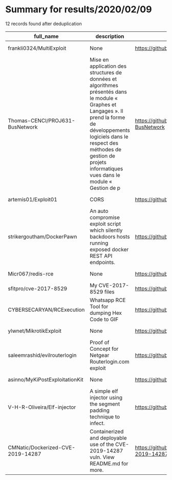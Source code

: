 
# Summary for results/2020/02/09
    
12 records found after deduplication

| full_name | description | html_url | matched_list | matched_count | pushed_at | size | stargazers_count | language | forks_count |
|-----------------------------------|------------------------------------------------------------------------------------------------------------------------------------------------------------------------------------------------------------------------------------------------------------------|------------------------------------------------------|----------------|-----------------|---------------------------|--------|--------------------|------------|---------------|
| frankli0324/MultiExploit | None | https://github.com/frankli0324/MultiExploit | ['exploit'] | 1 | 2020-02-09 14:14:51+00:00 | 22 | 4 | Python | 0 |
| Thomas-CENCI/PROJ631-BusNetwork | Mise en application des structures de données et algorithmes présentés dans le module « Graphes et Langages ». Il prend la forme de développements logiciels dans le respect des méthodes de gestion de projets informatiques vues dans le module « Gestion de p | https://github.com/Thomas-CENCI/PROJ631-BusNetwork | ['exploit'] | 1 | 2020-02-09 20:34:34+00:00 | 37 | 0 | Python | 0 |
| artemis01/Exploit01 | CORS | https://github.com/artemis01/Exploit01 | ['exploit'] | 1 | 2020-02-09 13:40:32+00:00 | 9 | 0 | HTML | 1 |
| strikergoutham/DockerPawn | An auto compromise exploit script which silently backdoors hosts running exposed docker REST API endpoints. | https://github.com/strikergoutham/DockerPawn | ['exploit'] | 1 | 2020-02-09 03:16:35+00:00 | 19 | 3 | Python | 2 |
| Micr067/redis-rce | None | https://github.com/Micr067/redis-rce | ['rce'] | 1 | 2020-02-09 01:29:31+00:00 | 12 | 0 | Python | 0 |
| sfitpro/cve-2017-8529 | My CVE-2017-8529 files | https://github.com/sfitpro/cve-2017-8529 | ['cve-2'] | 1 | 2020-02-09 05:49:45+00:00 | 3 | 0 | PowerShell | 0 |
| CYBERSECARYAN/RCExecution | Whatsapp RCE Tool for dumping Hex Code to GIF | https://github.com/CYBERSECARYAN/RCExecution | ['rce'] | 1 | 2020-02-09 09:42:12+00:00 | 3 | 2 | Shell | 3 |
| ylwnet/MikrotikExploit | None | https://github.com/ylwnet/MikrotikExploit | ['exploit'] | 1 | 2020-02-09 11:23:10+00:00 | 7 | 1 | Python | 0 |
| saleemrashid/evilrouterlogin | Proof of Concept for Netgear Routerlogin.com exploit | https://github.com/saleemrashid/evilrouterlogin | ['exploit'] | 1 | 2020-02-09 12:25:21+00:00 | 3 | 16 | HTML | 5 |
| asinno/MyKiPostExploitationKit | None | https://github.com/asinno/MyKiPostExploitationKit | ['exploit'] | 1 | 2020-02-09 16:32:36+00:00 | 5 | 0 | PowerShell | 0 |
| V-H-R-Oliveira/Elf-injector | A simple elf injector using the segment padding technique to infect. | https://github.com/V-H-R-Oliveira/Elf-injector | ['shellcode'] | 1 | 2020-02-09 19:05:31+00:00 | 80 | 1 | C | 1 |
| CMNatic/Dockerized-CVE-2019-14287 | Containerized and deployable use of the CVE-2019-14287 vuln. View README.md for more. | https://github.com/CMNatic/Dockerized-CVE-2019-14287 | ['cve-2'] | 1 | 2020-02-09 21:28:10+00:00 | 5 | 5 | Dockerfile | 0 |
